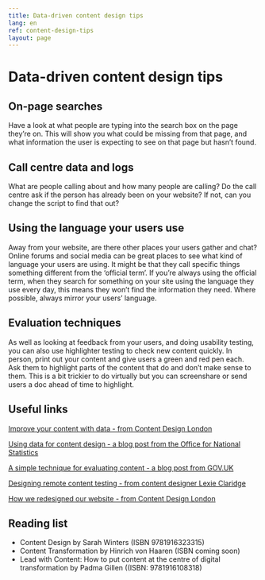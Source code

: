```yaml
---
title: Data-driven content design tips
lang: en
ref: content-design-tips
layout: page
---
```


# Data-driven content design tips

## On-page searches 

Have a look at what people are typing into the search box on the page they’re on. This will show you what could be missing from that page, and what information the user is expecting to see on that page but hasn’t found.

## Call centre data and logs

What are people calling about and how many people are calling? Do the call centre ask if the person has already been on your website? If not, can you change the script to find that out?

## Using the language your users use

Away from your website, are there other places your users gather and chat? Online forums and social media can be great places to see what kind of language your users are using. It might be that they call specific things something different from the ‘official term’. If you’re always using the official term, when they search for something on your site using the language they use every day, this means they won’t find the information they need. Where possible, always mirror your users’ language.

## Evaluation techniques

As well as looking at feedback from your users, and doing usability testing, you can also use highlighter testing to check new content quickly. In person, print out your content and give users a green and red pen each. Ask them to highlight parts of the content that do and don’t make sense to them. This is a bit trickier to do virtually but you can screenshare or send users a doc ahead of time to highlight.

## Useful links


[Improve your content with data - from Content Design London](https://contentdesign.london/blog/Improve-your-content-with-data)

[Using data for content design - a blog post from the Office for National Statistics](https://digitalblog.ons.gov.uk/2018/04/30/using-data-for-content-design/)

[A simple technique for evaluating content - a blog post from GOV.UK](https://userresearch.blog.gov.uk/2014/09/02/a-simple-technique-for-evaluating-content/)

[Designing remote content testing - from content designer Lexie Claridge](https://lexieclaridge.medium.com/designing-remote-highlighter-testing-da10208f530f)

[How we redesigned our website - from Content Design London](https://contentdesign.london/blog/how-we-redesigned-our-website)


## Reading list

* Content Design by Sarah Winters (ISBN 9781916323315)
* Content Transformation by Hinrich von Haaren (ISBN coming soon)
* Lead with Content: How to put content at the centre of digital transformation by Padma Gillen ((ISBN: 9781916108318)

